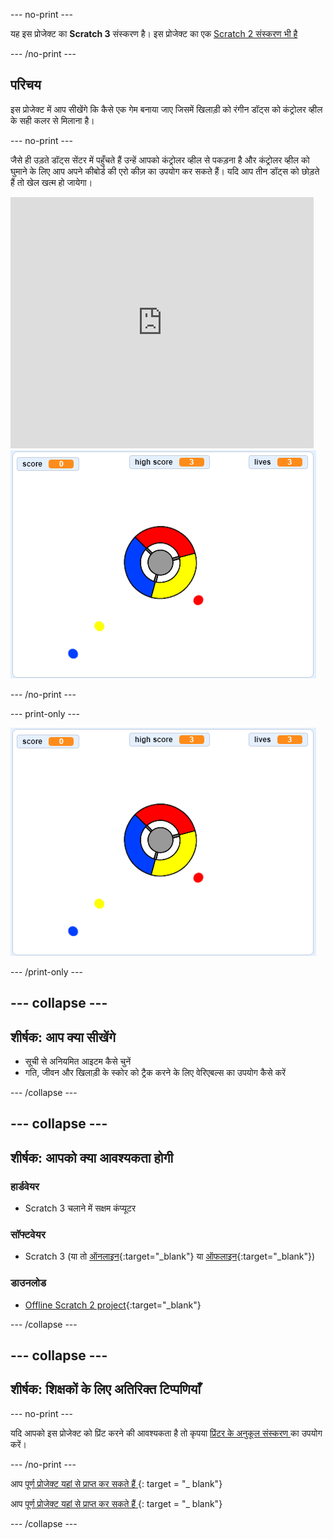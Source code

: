 \--- no-print \---

यह इस प्रोजेक्ट का **Scratch 3** संस्करण है। इस प्रोजेक्ट का एक [ Scratch 2 संस्करण भी है ](https://projects.raspberrypi.org/en/projects/catch-the-dots-scratch2)

\--- /no-print \---

## परिचय

इस प्रोजेक्ट में आप सीखेंगे कि कैसे एक गेम बनाया जाए जिसमें खिलाड़ी को रंगीन डॉट्स को कंट्रोलर व्हील के सही कलर से मिलाना है।

\--- no-print \---

जैसे ही उड़ते डॉट्स सेंटर में पहुँचते हैं उन्हें आपको कंट्रोलर व्हील से पकड़ना है और कंट्रोलर व्हील को घुमाने के लिए आप अपने कीबोर्ड की एरो कीज़ का उपयोग कर सकते हैं। यदि आप तीन डॉट्स को छोड़ते हैं तो खेल खत्म हो जायेगा।

<div class="scratch-preview">
  <iframe allowtransparency="true" width="485" height="402" src="https://scratch.mit.edu/projects/embed/252923761/?autostart=false" frameborder="0" scrolling="no"></iframe>
  <img src="images/dots-final.png">
</div>

\--- /no-print \---

\--- print-only \---

![डॉट्स स्क्रीनशॉट](images/dots-final.png)

\--- /print-only \---

## \--- collapse \---

## शीर्षक: आप क्या सीखेंगे

+ सूची से अनियमित आइटम कैसे चुनें
+ गति, जीवन और खिलाड़ी के स्कोर को ट्रैक करने के लिए वेरिएबल्स का उपयोग कैसे करें

\--- /collapse \---

## \--- collapse \---

## शीर्षक: आपको क्या आवश्यकता होगी

### हार्डवेयर

+ Scratch 3 चलाने में सक्षम कंप्यूटर

### सॉफ्टवेयर

+ Scratch 3 (या तो [ऑनलाइन](http://rpf.io/scratchon){:target="_blank"} या [ऑफलाइन](http://rpf.io/scratchoff){:target="_blank"})

### डाउनलोड

+ [Offline Scratch 2 project](http://rpf.io/p/en/catch-the-dots-go){:target="_blank"}

\--- /collapse \---

## \--- collapse \---

## शीर्षक: शिक्षकों के लिए अतिरिक्त टिप्पणियाँ

\--- no-print \---

यदि आपको इस प्रोजेक्ट को प्रिंट करने की आवश्यकता है तो कृपया [ प्रिंटर के अनुकूल संस्करण ](https://projects.raspberrypi.org/en/projects/catch-the-dots/print) का उपयोग करें।

\--- /no-print \---

आप [ पूर्ण प्रोजेक्ट यहां से प्राप्त कर सकते हैं ](http://rpf.io/p/en/catch-the-dots-get) {: target = "_ blank"}

आप [ पूर्ण प्रोजेक्ट यहां से प्राप्त कर सकते हैं ](https://scratch.mit.edu/projects/252923761/#editor) {: target = "_ blank"}

\--- /collapse \---